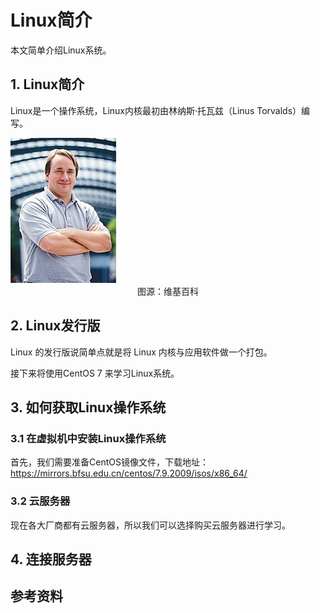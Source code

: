 # Linux简介
本文简单介绍Linux系统。



## 1. Linux简介
Linux是一个操作系统，Linux内核最初由林纳斯·托瓦兹（Linus Torvalds）编写。

<img src="img/Linux简介/170px-Linus_Torvalds.jpeg" alt="img"  />
<center><span font="color:gray">图源：维基百科</span></center>

## 2. Linux发行版
Linux 的发行版说简单点就是将 Linux 内核与应用软件做一个打包。


接下来将使用CentOS 7 来学习Linux系统。

## 3. 如何获取Linux操作系统
### 3.1 在虚拟机中安装Linux操作系统
首先，我们需要准备CentOS镜像文件，下载地址：https://mirrors.bfsu.edu.cn/centos/7.9.2009/isos/x86_64/

### 3.2 云服务器
现在各大厂商都有云服务器，所以我们可以选择购买云服务器进行学习。

## 4. 连接服务器


## 参考资料